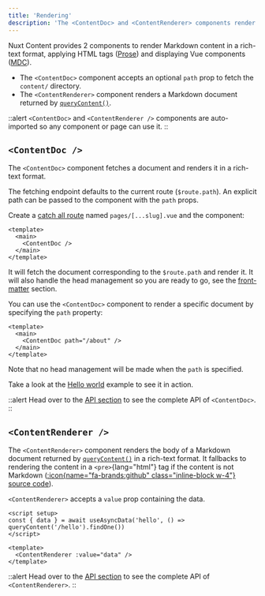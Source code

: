 ```yaml
---
title: 'Rendering'
description: 'The <ContentDoc> and <ContentRenderer> components render the body of a Markdown document in a rich-text format.'
---
```


Nuxt Content provides 2 components to render Markdown content in a rich-text format, applying HTML tags ([Prose](/guide/writing/markdown)) and displaying Vue components ([MDC](/guide/writing/mdc)).

- The `<ContentDoc>` component accepts an optional `path` prop to fetch the `content/` directory.
- The `<ContentRenderer>` component renders a Markdown document returned by [`queryContent()`](/guide/displaying/querying).

::alert
`<ContentDoc>` and `<ContentRenderer />` components are auto-imported so any component or page can use it.
::

## `<ContentDoc />`

The `<ContentDoc>` component fetches a document and renders it in a rich-text format.

The fetching endpoint defaults to the current route (`$route.path`). An explicit path can be passed to the component with the `path` props.

Create a [catch all route](https://v3.nuxtjs.org/guide/directory-structure/pages/#catch-all-route) named `pages/[...slug].vue` and the component:

```vue [pages/[...slug].vue]
<template>
  <main>
    <ContentDoc />
  </main>
</template>
```

It will fetch the document corresponding to the `$route.path` and render it. It will also handle the head management so you are ready to go, see the [front-matter](/guide/writing/markdown#front-matter) section.

You can use the `<ContentDoc>` component to render a specific document by specifying the `path` property:

```vue [app.vue]
<template>
  <main>
    <ContentDoc path="/about" />
  </main>
</template>
```

Note that no head management will be made when the `path` is specified.

Take a look at the [Hello world](/examples/essentials/hello-world) example to see it in action.

::alert
Head over to the [API section](/api/components/content-doc) to see the complete API of `<ContentDoc>`.
::

## `<ContentRenderer />`

The `<ContentRenderer>` component renders the body of a Markdown document returned by [`queryContent()`](/guide/displaying/querying) in a rich-text format. It fallbacks to rendering the content in a `<pre>`{lang="html"} tag if the content is not Markdown ([:icon{name="fa-brands:github" class="inline-block w-4"} source code](https://github.com/nuxt/content/blob/main/src/runtime/components/ContentRenderer.ts)).

`<ContentRenderer>` accepts a `value` prop containing the data.

```vue [app.vue]
<script setup>
const { data } = await useAsyncData('hello', () => queryContent('/hello').findOne())
</script>

<template>
  <ContentRenderer :value="data" />
</template>
```

::alert
Head over to the [API section](/api/components/content-renderer) to see the complete API of `<ContentRenderer>`.
::
